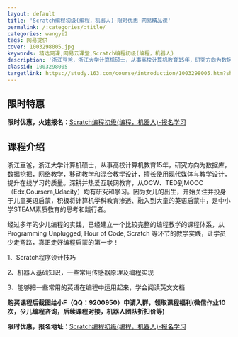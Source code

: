 ```yaml
---
layout: default
title: 'Scratch编程初级(编程，机器人)-限时优惠-网易精品课'
permalink: /:categories/:title/
categories: wangyi2
tags: 网易提供
cover: 1003298005.jpg
keywords: 精选网课,网易云课堂,Scratch编程初级(编程，机器人)
description: '浙江豆爸，浙江大学计算机硕士，从事高校计算机教育15年，研究方向为数据库，数据挖掘，网络教学，移动教学和混合教学设计，擅'
classid: 1003298005
targetlink: https://study.163.com/course/introduction/1003298005.htm?share=1&shareId=1025206652&utm_campaign=share&utm_medium=iphoneShare&utm_source=&utm_u=1025206652
---
```


## 限时特惠

**限时优惠，火速报名**：[Scratch编程初级(编程，机器人)-报名学习](https://study.163.com/course/introduction/1003298005.htm?share=1&shareId=1025206652&utm_campaign=share&utm_medium=iphoneShare&utm_source=&utm_u=1025206652)

## 课程介绍

浙江豆爸，浙江大学计算机硕士，从事高校计算机教育15年，研究方向为数据库，数据挖掘，网络教学，移动教学和混合教学设计，擅长使用现代媒体与教学设计，提升在线学习的质量。深耕并热爱互联网教育，从OCW、TED到MOOC（Edx,Coursera,Udacity）均有研究和学习。因为女儿的出生，开始关注并投身于儿童英语启蒙，积极将计算机学科教育渗透、融入到大童的英语启蒙中，是中小学STEAM素质教育的思考和践行者。



 经过多年的少儿编程的实践，已经建立一个比较完整的编程教学的课程体系，从Programming Unplugged, Hour of Code, Scratch 等环节的教学实践，让学员少走弯路，真正走好编程启蒙的第一步！

1、Scratch程序设计技巧

2、机器人基础知识，一些常用传感器原理及编程实现

3、能够把一些常用的英语在编程中运用起来，学会阅读英文文档





******购买课程后截图给小F（QQ：9200950）申请入群，领取课程福利(微信作业10次，少儿编程咨询，后续课程对接，机器人团队折扣价等)******

**限时优惠，报名地址**：[Scratch编程初级(编程，机器人)-报名学习](https://study.163.com/course/introduction/1003298005.htm?share=1&shareId=1025206652&utm_campaign=share&utm_medium=iphoneShare&utm_source=&utm_u=1025206652)

